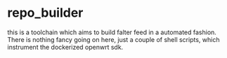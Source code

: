 # repo_builder

this is a toolchain which aims to build falter feed in a automated fashion. There is nothing fancy going on here, just a couple of shell scripts, which instrument the dockerized openwrt sdk.
